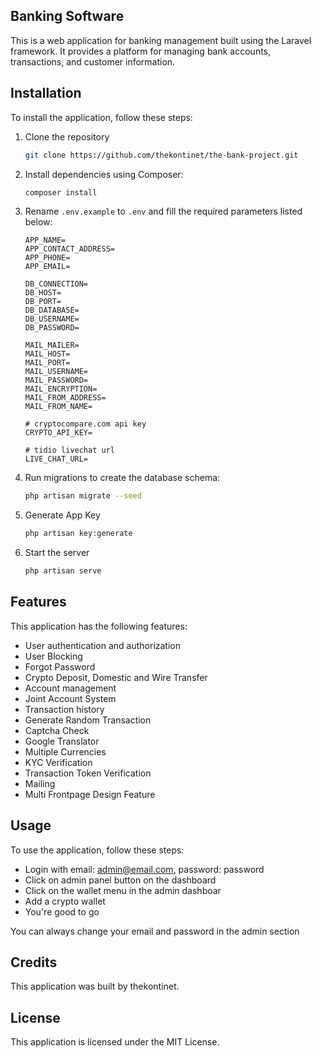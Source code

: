 ## Banking Software

This is a web application for banking management built using the Laravel framework. It provides a platform for managing bank accounts, transactions, and customer information.

## Installation
To install the application, follow these steps:

1. Clone the repository
    ```bash
    git clone https://github.com/thekontinet/the-bank-project.git
    ```

2. Install dependencies using Composer:
    ```bash
    composer install
    ```

3. Rename `.env.example` to `.env` and fill the required parameters listed below:
    ```env
    APP_NAME=
    APP_CONTACT_ADDRESS=
    APP_PHONE=
    APP_EMAIL=

    DB_CONNECTION=
    DB_HOST=
    DB_PORT=
    DB_DATABASE=
    DB_USERNAME=
    DB_PASSWORD=

    MAIL_MAILER=
    MAIL_HOST=
    MAIL_PORT=
    MAIL_USERNAME=
    MAIL_PASSWORD=
    MAIL_ENCRYPTION=
    MAIL_FROM_ADDRESS=
    MAIL_FROM_NAME=

    # cryptocompare.com api key
    CRYPTO_API_KEY=

    # tidio livechat url
    LIVE_CHAT_URL=
    ```

4. Run migrations to create the database schema:
    ```bash
    php artisan migrate --seed
    ```

5. Generate App Key
    ```bash
    php artisan key:generate
    ```

6. Start the server
    ```bash
    php artisan serve
    ```

## Features
This application has the following features:

- User authentication and authorization
- User Blocking
- Forgot Password
- Crypto Deposit, Domestic and Wire Transfer
- Account management
- Joint Account System
- Transaction history
- Generate Random Transaction
- Captcha Check
- Google Translator
- Multiple Currencies
- KYC Verification
- Transaction Token Verification
- Mailing
- Multi Frontpage Design Feature

## Usage
To use the application, follow these steps:

- Login with email: admin@email.com, password: password
- Click on admin panel button on the dashboard
- Click on the wallet menu in the admin dashboar
- Add a crypto wallet
- You're good to go

You can always change your email and password in the admin section

## Credits
This application was built by thekontinet.

## License
This application is licensed under the MIT License.
